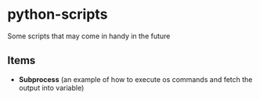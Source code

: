 # python-scripts
Some scripts that may come in handy in the future

## Items
* **Subprocess** (an example of how to execute os commands and fetch the output into variable)